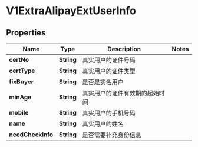 
# V1ExtraAlipayExtUserInfo

## Properties
Name | Type | Description | Notes
------------ | ------------- | ------------- | -------------
**certNo** | **String** | 真实用户的证件号码 | 
**certType** | **String** | 真实用户的证件类型 | 
**fixBuyer** | **String** | 是否是实名用户 | 
**minAge** | **String** | 真实用户的证件有效期的起始时间 | 
**mobile** | **String** | 真实用户的手机号码 | 
**name** | **String** | 真实用户的姓名 | 
**needCheckInfo** | **String** | 是否需要补充身份信息 | 



